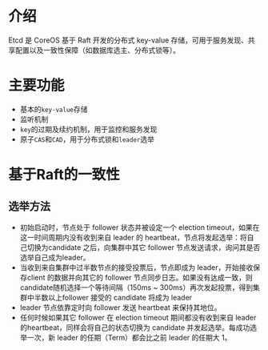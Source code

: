 # 介绍

Etcd 是 CoreOS 基于 Raft 开发的分布式 key-value 存储，可用于服务发现、共享配置以及一致性保障（如数据库选主、分布式锁等）。

# 主要功能

- 基本的`key-value`存储
- 监听机制
- `key`的过期及续约机制，用于监控和服务发现
- 原子`CAS`和`CAD`，用于分布式锁和`leader`选举

# 基于Raft的一致性

## 选举方法

- 初始启动时，节点处于 follower 状态并被设定一个 election timeout，如果在这一时间周期内没有收到来自 leader 的 heartbeat，节点将发起选举：将自己切换为candidate 之后，向集群中其它 follower 节点发送请求，询问其是否选举自己成为leader。
- 当收到来自集群中过半数节点的接受投票后，节点即成为 leader，开始接收保存client 的数据并向其它的 follower 节点同步日志。如果没有达成一致，则 candidate随机选择一个等待间隔（150ms ~ 300ms）再次发起投票，得到集群中半数以上follower 接受的 candidate 将成为 leader
-  leader 节点依靠定时向 follower 发送 heartbeat 来保持其地位。
-  任何时候如果其它 follower 在 election timeout 期间都没有收到来自 leader 的heartbeat，同样会将自己的状态切换为 candidate 并发起选举。每成功选举一次，新 leader 的任期（Term）都会比之前 leader 的任期大 1。

